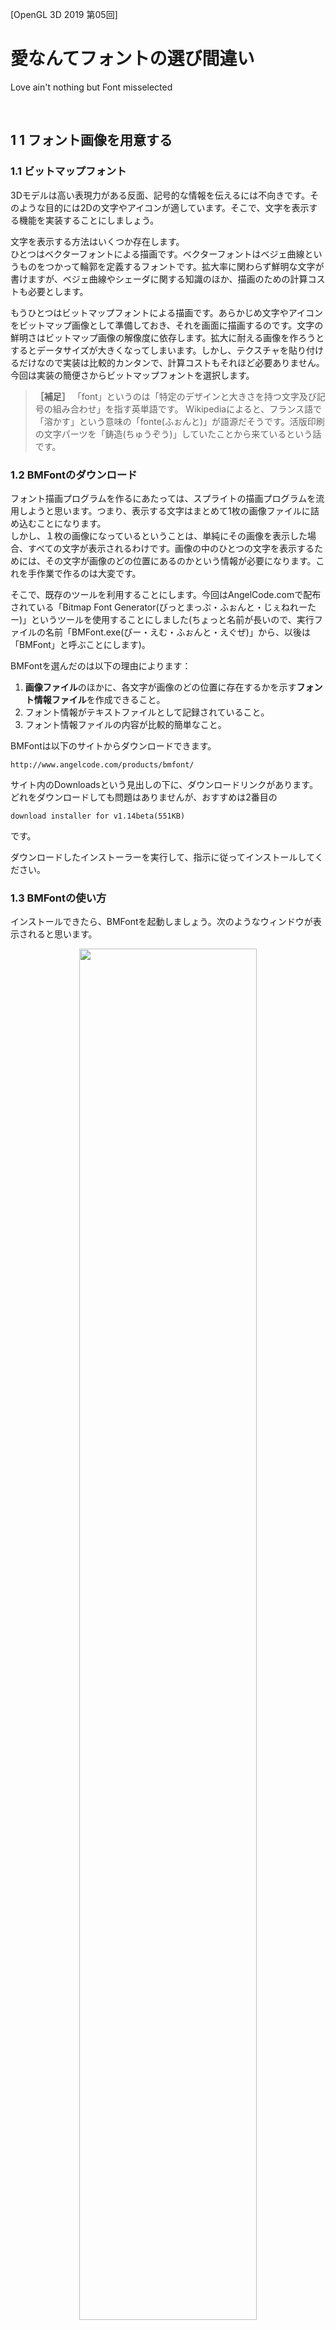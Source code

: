 [OpenGL 3D 2019 第05回]

# 愛なんてフォントの選び間違い

Love ain't nothing but Font misselected

<br>

## 1 1 フォント画像を用意する

### 1.1 ビットマップフォント

3Dモデルは高い表現力がある反面、記号的な情報を伝えるには不向きです。そのような目的には2Dの文字やアイコンが適しています。そこで、文字を表示する機能を実装することにしましょう。

文字を表示する方法はいくつか存在します。<br>
ひとつはベクターフォントによる描画です。ベクターフォントはベジェ曲線というものをつかって輪郭を定義するフォントです。拡大率に関わらず鮮明な文字が書けますが、ベジェ曲線やシェーダに関する知識のほか、描画のための計算コストも必要とします。

もうひとつはビットマップフォントによる描画です。あらかじめ文字やアイコンをビットマップ画像として準備しておき、それを画面に描画するのです。文字の鮮明さはビットマップ画像の解像度に依存します。拡大に耐える画像を作ろうとするとデータサイズが大きくなってしまいます。しかし、テクスチャを貼り付けるだけなので実装は比較的カンタンで、計算コストもそれほど必要ありません。
今回は実装の簡便さからビットマップフォントを選択します。

>**［補足］** 「font」というのは「特定のデザインと大きさを持つ文字及び記号の組み合わせ」を指す英単語です。
>Wikipediaによると、フランス語で「溶かす」という意味の「fonte(ふぉんと)」が語源だそうです。活版印刷の文字パーツを「鋳造(ちゅうぞう)」していたことから来ているという話です。

### 1.2 BMFontのダウンロード

フォント描画プログラムを作るにあたっては、スプライトの描画プログラムを流用しようと思います。つまり、表示する文字はまとめて1枚の画像ファイルに詰め込むことになります。<br>
しかし、１枚の画像になっているということは、単純にその画像を表示した場合、すべての文字が表示されるわけです。画像の中のひとつの文字を表示するためには、その文字が画像のどの位置にあるのかという情報が必要になります。これを手作業で作るのは大変です。

そこで、既存のツールを利用することにします。今回はAngelCode.comで配布されている「Bitmap Font Generator(びっとまっぷ・ふぉんと・じぇねれーたー)」というツールを使用することにしました(ちょっと名前が長いので、実行ファイルの名前「BMFont.exe(びー・えむ・ふぉんと・えぐぜ)」から、以後は「BMFont」と呼ぶことにします)。

BMFontを選んだのは以下の理由によります：

1. **画像ファイル**のほかに、各文字が画像のどの位置に存在するかを示す**フォント情報ファイル**を作成できること。
1. フォント情報がテキストファイルとして記録されていること。
1. フォント情報ファイルの内容が比較的簡単なこと。

BMFontは以下のサイトからダウンロードできます。

`http://www.angelcode.com/products/bmfont/`

サイト内のDownloadsという見出しの下に、ダウンロードリンクがあります。どれをダウンロードしても問題はありませんが、おすすめは2番目の

`download installer for v1.14beta(551KB)`

です。

ダウンロードしたインストーラーを実行して、指示に従ってインストールしてください。

### 1.3 BMFontの使い方

インストールできたら、BMFontを起動しましょう。次のようなウィンドウが表示されると思います。

<div style="text-align: center;width: 100%;">
<img src="images/05_bmfont_first_execution.png" style="width:75%; margin-left:auto; margin-right:auto"/>
</div>

最初は「Arial(えりある)」というフォントが選択されているのですが、このフォントは英語用なので日本語の文字が使えません。そこで、日本語を含むフォントを選び直します。
以下のように、メニューバーから「Options→Font Settings」を選択してください。

<div style="text-align: center;width: 100%;">
<img src="images/05_bmfont_options.png" style="width:40%; margin-left:auto; margin-right:auto"/>
</div>

すると、フォント設定ウィンドウが開きます。ウィンドウ上部の「Font:」というラベルのついたボックスをクリックすると、フォントが選べます。「ＭＳゴシック」や「遊明朝」など、日本語を含むフォントを選択して「OK」ボタンを押してください。

なお、どのフォントが日本語に対応しているかは、Windowsの「フォント設定」から調べることができます。フォント設定は、スタートメニューの検索ボックスに「フォント設定」と入力すれば見つけられるでしょう。

<div style="text-align: center;width: 100%;">
<img src="images/05_bmfont_font_settings.png" style="width:33%; margin-left:auto; margin-right:auto"/>
</div>

>**［重要］** Windowsに同梱されているフォントをビットマップフォントに変換して利用する場合、就職作品としてゲーム会社に提出することは許可されていますが、商業利用は禁止されていることに注意してください。<bt>
>ただし、商業利用であっても、ロゴ作成程度のことは許可されています。フォント全体を変換して利用することはできないということです。
>作品をウェブサイトや即売会などで販売することを考えている場合は、商業利用が許可されているフリーフォントを使うか、有料フォントを購入する必要があります。

続いて、出力設定を行います。メニューバーから「Options→Export Options」を選択してください。
すると、次のような出力設定ウィンドウが開きます。

<div style="text-align: center;width: 100%;">
<img src="images/05_bmfont_font_settings.png" style="width:33%; margin-left:auto; margin-right:auto"/>
</div>

ウィンドウが開いたら、赤枠で囲ってある部分を変更します。まずは幅(Width)と高さ(Height)をどちらも「2048」にします。そして、ビット数(Bit depth)は「32」を選択してください。
次にビットの内訳を設定します。プリセット一覧(Presets)から「White text with alpha(透明度ありの白文字)」を選択してください。
その次は出力ファイル形式を選択します。フォント情報ファイル(Font descriptor)の種類は「Text」にしてください。テクスチャ形式(Textures)は「tga - Targe」、圧縮形式(Compression)は「None」を選択してください。
これらを設定し終えたら「OK」ボタンを押して設定を反映します。

次に、実際に出力する文字を選択します。BMFontのウィンドウ内の文字をクリックまたはドラッグすると、文字を選択したり解除したりできます。また、右側のリストのチェックボックスをクリックすることで、２５６文字単位で選択することも可能です。<bt>
しかし、これらの方法ですべてのフォントを選択するのは面倒です。また、中国語や韓国語、アラビア語など、日本語を表示するだけなら不要な文字が含まれていると、テクスチャに無駄なデータが入ってしまうことになります。<bt>
実はBMFontには「指定されたテキストファイルに出現する文字だけを選択する」という機能があります。この機能を使えば、必要な文字だけを選ぶことが可能です。

Shareフォルダの筆者の名前のフォルダに「char_set_cp932(utf8bom).txt」というファイルを用意しましたので、これをみなさんのPCの適当なフォルダにコピーしてください。
このファイルは「CP932」という文字集合に含まれる文字だけを抽出して、「BOMつきUTF-8」という形式で保存したものです。BMFontはこの形式しか正しく認識できませんので、もしこの文字ファイルを編集する場合は保存形式に注意してください。

コピーしたら、メニューバーから「Edit→Select chars from file」を選択してください。

<div style="text-align: center;width: 100%;">
<img src="images/05_bmfont_edit_menu.png" style="width:40%; margin-left:auto; margin-right:auto"/>
</div>

「ファイルを開く」ウィンドウが表示されるので、さきほどコピーした「char_set_cp932(utf8bom).txt」を選択して「開く」をクリックします。
すると、ファイルに含まれる文字だけが明るく表示されます。

フォントファイルを出力するには「Ctrl」キーを押しながら「S」キーを押します。「名前をつけて保存」ウィンドウが開くので、保存先とファイル名を入力します。
今回、保存先はみなさんのプロジェクトの「Res」フォルダ、ファイル名は「font.fnt」とします。入力したら「保存」ボタンをクリックしてください。
すると保存が始まりますが、これには文字数に応じた時間がかかります。BMFontのウィンドウの下部に、出力した文字数がカウントされているので、終了するまでしばらく待ってあげてください。

カウントが停止したら保存完了です。正しく保存されているか確認しましょう。Resフォルダを開くと「font.fnt」と「font_0.tga」という2つのファイルが増えているはずです。
font.fntがフォント情報ファイルで、font_0.tgaが画像ファイル(テクスチャ)です。Visual Studioなどで両方のファイルを開き、どのように保存されているか確認してください。

>**［補足］** もしfont_1.tgaなど２つ以上の画像ファイルが保存されていた場合、出力設定の幅と高さを確認してください。<br>画像の大きさが小さいと１枚に収まりきらず、複数枚に分割されてしまいます。

<div style="page-break-after: always"></div>

### 1.4 フォント情報ファイル

Bitmap Font Generatorが出力するフォントファイルは次のような構造になっています。

```txt
info     ファイル作成情報～
common   文字共通情報～
page     テクスチャ情報～
chars    文字情報の数
char     文字情報～
...
kernings カーニング情報の数
kerning  カーニング情報～
...
```

各行の説明と、その行を読み込むときに行われる処理は次のとおりです:

**1行目:**<br>
文字列infoで始まり、フォント作成に使われたパラメータが並べられています。この行のsize要素には、BMFontの出力設定で指定したフォントサイズが格納されています。

**2行目:**<br>
文字列commonで始まり、フォントの共通データが並べられています。この行のscaleWとscaleHは画像ファイルの縦横のピクセル数を示します。各文字の情報は、このピクセル数を基準に定義されています。

**3行目:**<br>
文字列pageで始まり、テクスチャに関する情報が並びます。fileにはテクスチャファイル名が格納されています。

**4行目:**<br>
文字列charsで始まり、countというフォント情報の数を示すパラメータだけが存在します。この値はフォント情報取得の際のループ回数になります。

**5行目～:**<br>
文字列charで始まり、文字のフォント情報が並びます。この部分がフォント描画でもっとも重要な情報です。<br>
charは4行目のcountで指定された数だけ続きます。
なお、フォント情報ファイルのテクスチャ座標系は左上原点になっています。OpenGLは左下原点の座標系なので、読み込む際に変換しなければなりません。
また、テクスチャ座標及びサイズはピクセル数で記述されます。

**その他の行:**<br>
文字列kerningで始まる行には、特定の文字の組み合わせのときに、表示位置を調整するための情報が格納されています。kerningsは調整情報の数です。いずれも今回は使わないので無視します。

さて、charで始まる行の情報は以下のように表されます:

<div style="text-align: center;width: 100%;">
<img src="images/05_font_info.png" style="width:50%; margin-left:auto; margin-right:auto"/>
</div>

この図では、x,y、width、xoffsetといったパラメータが、Ｔの描画にどのような影響があるかを示しています。なお「Ｔ」がこれから描く文字で、「ｊ」は次に描かれるであろう文字の例です。
また、図には載せていませんが、1行目のpaddingは文字を画像化したときの上下左右の余白を表します。spacingは左側および上側の文字との間の空白を表します。

通常、paddingとspacingは初期値のままにしておきます。設定が必要なのは、ペイントツールを使ってフォントに独自の装飾を付け加えたり、シェーダーで特殊効果を加えたりする場合です。

今回のテキストでは、これらの情報を読み込んで文字を表示するプログラムを書いていきます。

<div style="page-break-after: always"></div>

## 2 フォント描画クラス

### 2.1 ヘッダファイルのインクルード

それでは、文字を表示するためのクラスを実装していきましょう。
Srcフォルダに「Font.h」というファイルを追加してください。そして、追加したFont.hを開き、次のプログラムを追加してください。

```c++
/**
* @file Font.h
*/
#ifndef FONT_H_INCLUDED
#define FONT_H_INCLUDED
#include <GL/glew.h>
#include "Sprite.h"
#include <glm/glm.h>
#include <vector>
#include <string>

#endif // FONT_H_INCLUDED
```

最初にインクルードするのはglew.hです(以前のテキストで「glew.hはgl.hと競合するので最初にインクルードしなければならない」と説明したことを覚えているでしょうか)。
描画にはスプライトレンダラークラスを使うので、Sprite.hをインクルードしています。フォントのサイズや位置などにvec2型を使いたいので、glm.hもインクルードしています。
vectorヘッダは文字のフォント情報を読み込むために使います。また、文字を扱うのですからstringヘッダが必要です。

### 2.2 フォント描画クラスを定義する

続いて、フォント描画クラスを定義しましょう。
フォントの描画クラスはFontRenderer(ふぉんと・れんだらー)という名前にしました。
まずは
stringヘッダのインクルード文の下に、次のプログラムを追加してください。
<div style="page-break-after: always"></div>

```diff
 #include <vector>
 #include <string>
+
+/**
+* ビットマップフォント描画クラス.
+*/
+class FontRenderer
+{
+public:
+  FontRenderer() = default;
+  ~FontRenderer() = default;
+  FontRenderer(const FontRenderer&) = delete;
+  FontRenderer& operator=(const FontRenderer&) = delete;
+
+private:
+};

 #endif // FONT_H_INCLUDED
```

まずは「コンストラクタ」と「デストラクタ」だけを定義しました。
「コピーコンストラクタ」と「コピー代入演算子」については「delete(でりーと)」を指定しておきます。こうすると、この型の変数のコピーが禁止されます。

メモリなどのコピーされると危険なデータを扱うクラスでは、プログラムのミスを未然に防ぐために、こうしてコピーを禁止しておくとよいでしょう。

### 2.3 メンバ関数を定義する

続いてメンバ関数を宣言します。
コピー代入演算子の宣言の下に、次のプログラムを追加してください。

```diff
   FontRenderer(const FontRenderer&) = delete;
   FontRenderer& operator=(const FontRenderer&) = delete;
+
+  bool Init(size_t maxChar);
+  bool LoadFromFile(const char* path);
+  void BeginUpdate();
+  bool AddString(const glm::vec2&, const wchar_t*);
+  void EndUpdate();
+  void Draw(const glm::vec2&) const;
+  float LineHeight() const;

 private:
 };
```

メンバ関数については、以下のような利用方法を想定して決めました：

1. Init関数でフォント描画クラスを初期化。
1. LoadFromFile関数でフォント情報ファイルとテクスチャを読み込む。
1. BeginUpdate関数で文字の追加を開始。
1. AddString関数を必要なだけ実行して文字を追加。
1. EndUpdate関数で追加を終了。
1. Draw関数でフォントを描画。

残りのLineHeight関数はフォントの高さを返す予定です。この数値は、次の行の位置を決めるときに役に立つでしょう。

### 2.4 メンバ変数を定義する

続いてメンバ変数を定義します。
privateアクセス指定子の下に、次のプログラムを追加してください。

```diff
   float LineHeight() const;

 private:
+  SpriteRenderer spriteRenderer;  ///< 描画に使用するスプライトレンダラー.
+  std::vector<Texture::Image2DPtr> textures; ///< フォントテクスチャリスト.
+  float lineHeight = 0;           ///< 行の高さ.
+  float base = 0;                 ///< 行の上部からベースラインまでの距離.
+
+  /// 文字情報.
+  struct CharacterInfo {
+    int id = -1;                     ///< 文字コード.
+    int page = 0;                    ///< 文字が含まれるフォントテクスチャの番号.
+    glm::vec2 uv = glm::vec2(0);     ///< 文字のテクスチャ座標.
+    glm::vec2 size = glm::vec2(0);   ///< 文字の表示サイズ.
+    glm::vec2 offset = glm::vec2(0); ///< 表示位置の補正値.
+    float xadvance = 0;              ///< 次の文字を表示する位置.
+  };
+  std::vector<CharcterInfo> characterInfoList; ///< 文字情報のリスト.
 };

 #endif // FONT_H_INCLUDED
```

これらは描画用のスプライトレンダラーと、フォント情報ファイルから取得した情報を保存する変数たちです。
CharacterInfo(きゃらくたー・いんふぉ)は、文字ごとの描画情報を保持する構造体です。

これでフォント描画クラスの定義は完了です。

### 2.5 FontRenderer::Init関数を定義する

ここからは、フォント描画クラスのメンバ関数を定義していきます。
Srcフォルダに「Font.cpp」というファイルを追加してください。そして追加したファイルを開き、以下のプログラムを追加してください。

```c++
/**
* @file Font.cpp
*/
#define  _CRT_SECURE_NO_WARNINGS
#include "Font.h"
#include <memory>
#include <iostream>
#include <stdio.h>
```

インクルード文の手前で「_CRT_SECURE_NO_WARNINGS(しー・あーる・てぃー・せきゅあ・のー・わーにんぐす)」というプリプロセッサ・マクロを定義しています。これが必要なのは、C言語が標準で提供しているいくつかの関数について、Microsoftは「我々は危険だ考えている」という理由で利用を制限しているからです。<br>
それらの関数が宣言されたヘッダファイルのインクルードより先にこのマクロを定義することで、関数の制限を無効にできます。今回は制限された関数を使いたいので、このマクロを定義しました。

memoryヘッダはstd::unique_ptr(えす・てぃー・でぃー・ゆにーく・ぽいんたー)というクラスを使うためにインクルードしています。このクラスの使い方については、フォント情報ファイルを読み込むときに説明します。
iostreamヘッダはエラーメッセージを出力するためのものです。stdio.h(えす・てぃー・でぃー・あい・おー・どっと・えいち)には、ファイル操作に関する関数が定義されています。

>**［補足］** Microsoftは制限された関数の**代わりになる関数**を用意してくれています。それらはfopen_sやfscanf_sのように末尾に「_s」が付けられた名前になっています。<br>
>「そんなものがあるなら、_s付きの関数を使えばいいのでは？」と思ってしまいますが、以下の理由から使わないほうが無難です。<br>
>まず「C11」という新しいC言語の規格が作られたときに、_s付きの関数は晴れて規格に取り入れられ「icrosoftが勝手に作ったもの」扱いからは抜け出しました。しかし、それらは言語に必須の関数にはなれませんでした。そのため、実際には多くの環境で_s付きの関数は定義されていません。<br>
>また、C11規格の関数はMicrosoft版より機能が拡張されているのですが、Microsoftはこの拡張に対応していないため、規格どおりに使うことができません。
>こういった問題があるので、_s付きの関数からは距離を置くことをオススメします。

ヘッダーファイルのインクルードが済んだら、最初のメンバ関数を定義します。
stdio.hのインクルード文の下に、次のプログラムを追加してください。

```diff
 #include <iostream>
 #include <stdio.h>
+
+/**
+* フォント描画オブジェクトを初期化する.
+*
+* @param maxCharacter  最大描画文字数.
+*
+* @retval true  初期化成功.
+* @retval false 初期化失敗.
+*/
+bool FontRenderer::Init(size_t maxCharacter)
+{
+  return spriteRenderer.Init(maxCharacter, "Res/Sprite.vert", "Res/Sprite.frag");
+}
```

この関数の内容は、スプライトレンダラーを初期化しているだけです。<br>
また、本当ならフォント用のシェーダーを作成するほうがいいのですが、とりあえすはスプライト用のシェーダーを指定しておきます。

### 2.6 FontRenderer::LoadFromFile関数を定義する(その１)

初期化の次は、フォント情報ファイルを読み込む関数を定義します。この関数は本テキストのハイライトです。長いプログラムになりますので、心の準備をしておいてください。

手始めに雛形を定義しましょう。FontRenderer::Init関数の定義の下に、次のプログラムを追加してください。

```diff
   return spriteRenderer.Init(maxCharacter, "Res/Sprite.vert", "Res/Sprite.frag");
 }
+
+/**
+* フォントファイルを読み込む.
+*
+* @param filename フォントファイル名.
+*
+* @retval true  読み込み成功.
+* @retval false 読み込み失敗.
+*/
+bool FontRenderer::LoadFromFile(const char* filename)
+{
+  return true;
+}
```

最初に追加するのは、ファイルを開くプログラムです。<br>
FontRenderer::LoadFromFile関数の先頭に、次のプログラムを追加してください。

```diff
 bool FontRenderer::LoadFromFile(const char* filename)
 {
+  // ファイルを開く.
+  std::unique_ptr<FILE, decltype(&fclose)> fp(fopen(filename, "r"), &fclose);
+  if (!fp) {
+    std::cerr << "[エラー] " << __func__ << ": " << filename << "を開けません.\n";
+    return false;
+  }
   return true;
 }
```

今回は、ファイル操作にC言語由来の関数を使っていきます。理由は、C++言語の関数より文字の取り扱いが簡単だからです。
ファイルを開くには「fopen(えふ・おーぷん)」という関数を使います(「f」は「file」の頭文字です)。この関数は、ファイル名と開き方(オープンモードといいます)を表す文字列を受け取り、ファイル操作用のポインタを返します。
受け取ったポインタは、ファイル操作が終わったら「fclose(えふ・くろーず)」という関数でＯＳに返却しなければなりません。
つまり、return文で関数を終了する前には常にfcloseを実行しなければならないわけです。C++言語のfstreamクラスはこの処理を勝手にやってくれますので、C言語はちょっと不便です。

しかしこの問題は、std::unique_ptr(えす・てぃー・でぃー・ゆにーく・ぽいんたー)と組み合わせることで解決できます。std::unique_ptrには「デストラクタで実行する関数」を指定する機能があります。
ここにfclose関数を指定すれば、fstreamクラスのように、自動的にポインタを返却させることができるのです(面倒なので以後はstd::は省略します)。<br>
unique_ptrは「テンプレート」という機能を使っているので、少し書き方が変わっていますが、一度覚えてしまえばそれほど難しくはありません。

### 2.7 C++のクラステンプレート

「テンプレート」は、クラス名のうしろの「<」と「>」で囲った部分に、クラスごとに決められたパラメータを指定することで、そのクラスをカスタマイズする機能です。<br>
unique_ptrの場合、２つのパラメータを指定できます。最初のパラメータは、unique_ptrが管理するポインタの型です。今回はfopen関数が返すポインタを管理させたいので、インターネットでC言語のfopen関数の戻り値を調べてみます。
すると「FILE*」型だと分かります。アスタリスクはポインタを示す記号なので除外すると、最初のパラメータは「FILE」にすればいいと分かります。<br>
２つめのパラメータは「デストラクタで実行する関数」の型です。関数の型もインターネット検索すればすぐに分かりますが、環境によって微妙に違うことがあるため、直接書くのは良い方法とはいえません。

そこで、C++11規格で追加された「decltype(でっくる・たいぷ、でっくえる・たいぷ、等)」という機能を使うことにします。decltypeは「カッコ内の式の型」を返す機能です。
また、unique_ptrに渡すのは、実際には「関数のポインタ」です。ですから、式として関数のポインタを指定します(アンパサンドを付けるだけです)。<br>
これを組み合わせると`std::unique_ptr<FILE, decltype(&fclose)>`という型になるわけです。…やっぱり少し難しいですかね。

### 2.8 FontRenderer::LoadFromFile関数を定義する(その２)

ともかく、これで型は決まりました。変数名は「fp(えふ・ぴー、ファイル・ポインタの略)」にしました。あとはコンストラクタの引数を指定するだけです。
１つめの引数にはfopen関数を書きます。今回は読み出ししか行わないため、オープンモードには読み出し用を示す「r」だけを指定しました。２つめの引数にはfclose関数のポインタを指定します。
これで、unique_ptrが削除されると自動的にfclose関数が実行されるように設定できました。

ファイルが開けたかどうかは変数fpを調べることで分かります。fpがtrueと判定されれば成功、falseと判定されれば失敗しています。失敗したときの処理を書きたい場合は「!」を使います。

ファイルを開けたなら、いよいよフォント情報ファイルを読み込んでいきます。ファイルが開けたかどうかを判定するプログラムの下に、次のプログラムを追加してください。

```diff
     std::cerr << "[エラー] " << __func__ << ": " << filename << "を開けません.\n";
     return false;
   }
+
+  // info行を読み込む.
+  int line = 1; // 読み込む行番号(エラー表示用).
+  int spacing[2]; // １行目の読み込みチエック用.
+  int ret = fscanf(fp.get(),
+    "info face=\"%*[^\"]\" size=%*d bold=%*d italic=%*d charset=%*s unicode=%*d"
+    " stretchH=%*d smooth=%*d aa=%*d padding=%*d,%*d,%*d,%*d spacing=%d,%d%*[^\n]",
+    &spacing[0], &spacing[1]);
+  if (ret < 2) {
+    std::cerr << "[エラー]" << __func__ << ": " << filename << "の読み込みに失敗(" <<
+      line << "行目).\n";
+    return false;
+}
+  ++line;
   return true;
 }
```

ファイルの読み込みには「fscanf(えふ・すきゃん・えふ)」関数を使います。この関数は、指定した書式に合わせてデータを読み取ってくれます。
１つめの引数はファイルのポインタを指定します。ファイルポインタはunique_ptrに格納されているので、get関数を使って取り出しています。
２つめの引数は読み込み書式です。読み込むテキストの書式を指定して、好きな部分を取り出すことができます。この書式は非常に柔軟な指定ができるので、フォント情報ファイルのような複雑なテキストを読み込む場合にはとても便利です。

>**［補足］** fscanfの書式については`https://ja.wikipedia.org/wiki/Scanf`などを参考にしてください。

３つめ以降は、取り出したデータを格納する場所(変数のポインタ)を指定します。なお、変数の型が書式で指定した読み取り形式と違っていたり、指定する数が足りなかったりするとプログラムが停止してしまうことがあります。注意してください。
今回はspacingというデータを取得していますが、これは読み込みが成功したかどうかを確認するためだけに使っていて、これ以降のプログラムでは使いません。
fscanf関数は、取得できたデータの数を返します。上記のプログラムでは2つのデータを取得しようとしているので、戻り値が2未満の場合は正しく読めなかったと判断してエラー終了させます。

>**［重要］** このプログラムの、fscanf関数の書式部分は特に間違えやすいです。１文字間違えるだけで読み込めなくなるので、入念にチェックしましょう。

それでは、次の行の読み込みプログラムにうつりましょう。
行数をインクリメントするプログラムの下に、次のプログラムを追加してください。

```diff
     return false;
 }
   ++line;
+
+  // common行を読み込む.
+  float scaleH;
+  ret = fscanf(fp.get(),
+    " common lineHeight=%f base=%f scaleW=%*d scaleH=%f pages=%*d packed=%*d%*[^\n]",
+    &lineHeight, &base, &scaleH);
+  if (ret < 3) {
+    std::cerr << "[エラー]" << __func__ << ": " << filename << "の読み込みに失敗(" <<
+      line << "行目).\n";
+    return false;
+  }
+  ++line;
   return true;
 }
```

common行では「行の高さ」と「ベースラインまでの距離」の２つのデータを読み込みます。
エラーチェックはinfo行の読み込みと同じです。

common行の次はpage行を読み込みます。
行数をインクリメントするプログラムの下に、次のプログラムを追加してください。
<div style="page-break-after: always"></div>

```diff
     return false;
   }
   ++line;
+
+  // page行を読み込む.
+  std::vector<std::string> texNameList;
+  texNameList.reserve(16);
+  for (;;) {
+    int id;
+    char tex[256];
+    ret = fscanf(fp.get(), " page id=%d file=\"%255[^\"]\"", &id, tex);
+    if (ret < 2) {
+      break;
+    }
+    tex[sizeof(tex) / sizeof(tex[0]) - 1] = '\0'; // 0終端を保証する.
+    if (texNameList.size() <= static_cast<size_t>(id)) {
+      texNameList.resize(id + 1);
+    }
+    texNameList[id] = std::string("Res/") + tex;
+    ++line;
+  }
+  if (texNameList.empty()) {
+    std::cerr << "[エラー]" << __func__ << ": " << filename << "の読み込みに失敗(" <<
+      line << "行目).\n";
+    return false;
+  }
   return true;
 }
```

page行は複数行存在する可能性があるので、for文でループ処理します。
そして、texNameListというvector型の変数にファイル名を追加していきます。テクスチャの順序はidというデータに入っていますが、この数値がpage行の順序と同じだという保証はありません。
そこで、texNameListのサイズをidデータの数値まで拡大する処理を加えています。

続いてはchars行です。
テクスチャ名のエラーチェックプログラムの下に、次のプログラムを追加してください。

```diff
   if (texNameList.empty()) {
     std::cerr << "[エラー]" << __func__ << ": " << filename << "の読み込みに失敗(" <<
       line << "行目).\n";
     return false;
   }
+
+  // chars行を読み込む.
+  int charCount; // char行の数.
+  ret = fscanf(fp.get(), " chars count=%d", &charCount);
+  if (ret < 1) {
+    std::cerr << "[エラー]" << __func__ << ": " << filename << "の読み込みに失敗(" <<
+      line << "行目).\n";
+    return false;
+  }
+  ++line;
   return true;
 }
```

chars行にはchar行の数が記録されているので、後のループに備えて読み込みます。

chars行続いてchar行を読み込みます。行数をインクリメントするプログラムの下に、次のプログラムを追加してください。

```diff
     return false;
   }
   ++line;
+
+  // char行を読み込む.
+  characterInfoList.clear();
+  characterInfoList.resize(65536); // 16bitで表せる範囲を確保.
+  for (int i = 0; i < charCount; ++i) {
+    CharacterInfo info;
+    ret = fscanf(fp.get(),
+      " char id=%d x=%f y=%f width=%f height=%f xoffset=%f yoffset=%f xadvance=%f"
+      " page=%d chnl=%*d",
+      &info.id, &info.uv.x, &info.uv.y, &info.size.x, &info.size.y,
+      &info.offset.x, &info.offset.y, &info.xadvance, &info.page);
+    if (ret < 9) {
+      std::cerr << "[エラー]" << __func__ << ": " << filename << "の読み込みに失敗(" <<
+        line << "行目).\n";
+      return false;
+    }
+
+    // フォントファイルは左上が原点なので、OpenGLの座標系(左下が原点)に変換.
+    info.uv.y = scaleH - info.uv.y - info.size.y;
+
+    if (info.id < characterInfoList.size()) {
+      characterInfoList[info.id] = info;
+    }
+    ++line;
+  }
   return true;
 }
```

たくさんのデータを読み込まなければならないので、fscanf関数に設定した書式と引数が煩雑になっています。間違えやすいので注意して書き写してください。

ようやく読み込み関数の最後の部分に到達しました。
char行を読み込むforループの下に、次のプログラムを追加してください。

```diff
       characterInfoList[info.id] = info;
     }
     ++line;
+
+  // テクスチャを読み込む.
+  textures.clear();
+  textures.reserve(texNameList.size());
+  for (const std::string& e : texNameList) {
+    Texture::Image2DPtr tex = Texture::Image2D::Create(e.c_str());
+    if (!tex) {
+      return false;
+    }
+    textures.push_back(tex);
+  }
  return true;
}
```

このプログラムでは、先に読み込んだtexNameListをもとに、必要なテクスチャを読み込みます。
読み込めなかった場合はfalseを返して終了します。

これでフォント情報ファイルの読み込み処理は完成です。

### 2.9 FontRenderer::BeginUpdate関数を定義する

大物をやっつけたあとは、簡単なメンバ関数で一休みといきましょう。文字の追加を開始するメンバ関数を定義します。
FontRenderer::LoadFromFile関数の定義の下に、次のプログラムを追加してください。

```diff
     textures.push_back(tex);
   }
   return true;
 }
+
+/**
+* 文字列の追加を開始する.
+*/
+void FontRenderer::BeginUpdate()
+{
+  spriteRenderer.BeginUpdate();
+}
```

やっていることは、スプライトレンダラーのBeginUpdate関数を実行しているだけです。
<div style="page-break-after: always"></div>

### 2.10 FontRenderer::AddString関数を定義する

次はFontRendererで２番めに面倒な、文字列を追加する関数を定義します。面倒といってもLoadFromFile関数に比べれば、たいしたことはありません。<br>
FontRenderer::BeginUpdate関数の定義の下に、次のプログラムを追加してください。

```diff
   spriteRenderer.BeginUpdate();
 }
+
+/**
+* 文字列を追加する.
+*
+* @param position 表示開始座標(Y座標はフォントのベースライン).
+* @param str      追加するUTF-16文字列.
+*
+* @retval true  追加成功.
+* @retval false 追加失敗.
+*/
+bool FontRenderer::AddString(const glm::vec2& position, const wchar_t* str)
+{
+  glm::vec2 pos = position;
+  for (const wchar_t* itr = str; *itr; ++itr) {
+    const CharacgterInfo& info = characterInfoList[*itr];
+    if (info.id >= 0 && info.size.x && info.size.y) {
+      // スプライトの座標は画像の中心を指定するが、フォントは左上を指定する.
+      // そこで、その差を打ち消すための補正値を計算する.
+      const float baseX = info.size.x * 0.5f + info.offset.x;
+      const float baseY = base - info.size.y * 0.5f - info.offset.y;
+      const glm::vec3 spritePos = glm::vec3(pos + glm::vec2(baseX, baseY), 0);
+
+      Sprite sprite(textures[info.page]);
+      sprite.Position(spritePos);
+      sprite.Rectangle({ info.uv, info.size });
+      if (!spriteRenderer.AddVertices(sprite)) {
+        return false;
+      }
+    }
+    pos.x += info.xadvance; // 次の表示位置へ移動.
+  }
+  return true;
+}
```

<div style="page-break-after: always"></div>

### 2.11 FontRenderer::EndUpdate関数を定義する

続いて、BeginUpdate関数と対になる、文字列の追加を終了するメンバ関数を書きましょう。

```diff
     pos.x += info.xadvance;
   }
   return true;
+
+/**
+* 文字列の追加を終了する.
+*/
+void FontRenderer::EndUpdate()
+{
+  spriteRenderer.EndUpdate();
+}
```

BeginUpdate関数と同じく、スプライトレンダラーのEndUpdate関数を実行するだけです。

### 2.12 FontRenderer::Draw関数を定義する

メンバ関数の定義も終盤です。追加した文字列を描画する関数を定義しましょう。
FontRenderer::EndUpdate関数の定義の下に、次のプログラムを追加してください。

```diff
   spriteRenderer.EndUpdate();
 }
+
+/**
+* フォントを描画する.
+*
+* @param screenSize 画面サイズ.
+*/
+void FontRenderer::Draw(const glm::vec2& screenSize) const
+{
+  spriteRenderer.Draw(screenSize);
+}
```

この関数も、スプライトレンダラーのDraw関数を実行しているだけです。

### 2.13 FontRenderer::LineHeight関数を定義する

いよいよ最後のメンバ関数です。
FontRenderer::Draw関数の定義の下に、次のプログラムを追加してください。

```diff
   spriteRenderer.Draw(screenSize);
 }
+
+/**
+* 行の高さを取得する.
+*
+* @return 行の高さ(ピクセル数).
+*/
+float FontRenderer::LineHeight() const
+{
+  return lineHeight;
+}
```

ようやくFontRendererクラスが完成しました！

<div style="page-break-after: always"></div>

## 3 フォント描画クラスを使う

### 3.1 タイトル画面クラスにフォント描画クラスを追加する

完成したフォント描画クラスを使って、文章を表示してみましょう。
TitleScene.hを開き、Font.hのインクルード文を追加します。

```diff
 #define TITLESCENE_H_INCLUDED
 #include "Scene.h"
 #include "Sprite.h"
+#include "Font.h"
 #include <vector>

```

続いて、メンバ変数を追加しましょう。
スプライトレンダラー変数の定義の下に、次のプログラムを追加してください。

```diff
 private:
   std::vector<Sprite> sprites;
   SpriteRenderer spriteRenderer;
+  FontRenderer fontRenderer;
 };

 #endif // TITLESCENE_H_INCLUDED
```

### 3.2 フォント描画クラスを初期化する

次に、TitleScene.cppを開き、TitleScene::Initialize関数に次のプログラムを追加してください。

```diff
   Sprite spr(Texture::Image2D::Create("Res/TitleBg.tga"));
   spr.Scale(glm::vec2(2));
   sprites.push_back(spr);

+  fontRenderer.Init(1000);
+  fontRenderer.LoadFromFile("Res/font.fnt");

   return true;
 }
```

### 3.3 文字列を追加する

それでは、文字列を追加しましょう。
TitleScene::Update関数に、次のプログラムを追加してください。

```diff
 void TitleScene::Update(float deltaTime)
 {
   spriteRenderer.BeginUpdate();
   for (const Sprite& e : sprites) {
     spriteRenderer.AddVertices(e);
   }
   spriteRenderer.EndUpdate();
+
+  const GLFWEW::Window& window = GLFWEW::Window::Instance();
+  const float w = window.Width();
+  const float h = window.Height();
+  const float lineHeight = fontRenderer.LineHeight();
+  fontRenderer.BeginUpdate();
+  fontRenderer.AddString(glm::vec2(-w * 0.5f + 32, h * 0.5f - lineHeight), L"タイトル画面");
+  fontRenderer.AddString(glm::vec2(-128, 0), L"アクションゲーム");
+  fontRenderer.EndUpdate();
 }
```

文字列を指定するとき、先頭に「L」を付けると「UTF-16(ゆー・てぃー・えふ・じゅうろく)」文字列としてビルドされます。
UTF-16文字列は、名前が示すように１文字に16ビットが割り当てられた文字列です。これによって、65536種類の文字を表現することができます。<br>
全世界の文字を表現するにはまだ不足していますが、ゲームに利用するぶんには十分でしょう。

### 3.4 文字列を描画する.

最後に、フォントを描画するプログラムを追加しましょう。
TitleScene::Render関数に、次のプログラムを追加してください。

```diff
 void TitleScene::Render()
 {
   const GLFWEW::Window& window = GLFWEW::Window::Instance();
   const glm::vec2 screenSize(window.Width(), window.Height());
   spriteRenderer.Draw(screenSize);
+  fontRenderer.Draw(screenSize);
 }
```

これでフォント描画プログラムの追加は完了です。**ビルドして実行してください。**<bt>
タイトル画面に文字が表示されていれば成功です。

<div style="border:solid 1px; background:#f0e4cd; margin: 1rem; padding: 1rem; border-radius: 10px">
<strong>［課題01］</strong><br>
メインゲーム画面、ステータス画面、ゲームオーバー画面の左上に、シーン名を表示してください。
</div>

<div style="border:solid 1px; background:#f0e4cd; margin: 1rem; padding: 1rem; border-radius: 10px">
<strong>［課題02］</strong><br>
フォント描画クラスに、フォントの色を変更する機能を追加してください。
</div>
